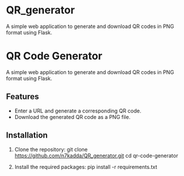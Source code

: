 # QR_generator
A simple web application to generate and download QR codes in PNG format using Flask.
# QR Code Generator

A simple web application to generate and download QR codes in PNG format using Flask.

## Features
- Enter a URL and generate a corresponding QR code.
- Download the generated QR code as a PNG file.

## Installation

1. Clone the repository:
   git clone https://github.com/n7kadda/QR_generator.git
   cd qr-code-generator

2. Install the required packages:
  pip install -r requirements.txt
